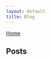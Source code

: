```yaml
---
layout: default
title: Blog
---
```


[Home](./)

## Posts
 
<!-- 11/30/2021: [Hockey Goal Predictions](/2021/11/30/milestone-2.html)  
10/15/2021: [Hockey Goal Visualizations](/2021/10/15/milestone-1.html)   -->
